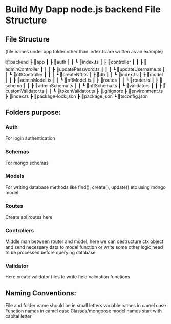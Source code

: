 # Build My Dapp node.js backend File Structure

## File Structure

(file names under app folder other than index.ts are written as an example)

📦backend
┣ 📂app
┃ ┣ 📂auth
┃ ┃ ┗ 📜index.ts
┃ ┣ 📂controller
┃ ┃ ┣ 📂adminController
┃ ┃ ┃ ┣ 📜updatePassword.ts
┃ ┃ ┃ ┗ 📜updateUsername.ts
┃ ┃ ┗ 📂nftController
┃ ┃ ┃ ┗ 📜createNft.ts
┃ ┣ 📂db
┃ ┃ ┗ 📜index.ts
┃ ┣ 📂model
┃ ┃ ┣ 📜adminModel.ts
┃ ┃ ┗ 📜nftModel.ts
┃ ┣ 📂routes
┃ ┃ ┗ 📜router.ts
┃ ┣ 📂schema
┃ ┃ ┣ 📜adminSchema.ts
┃ ┃ ┗ 📜nftSchema.ts
┃ ┗ 📂validators
┃ ┃ ┣ 📜customValidator.ts
┃ ┃ ┗ 📜tokenValidator.ts
┣ 📜.gitignore
┣ 📜environment.ts
┣ 📜index.ts
┣ 📜package-lock.json
┣ 📜package.json
┗ 📜tsconfig.json

## Folders purpose:

### Auth

For login authentication

### Schemas

For mongo schemas

### Models

For writing database methods like find(), create(), update() etc using mongo model

### Routes

Create api routes here

### Controllers

Middle man between router and model, here we can destructure ctx object and send necessary data to model function or write some other logic need to be processed before querying database

### Validator

Here create validator files to write field validation functions

## Naming Conventions:

File and folder name should be in small letters
variable names in camel case
Function names in camel case
Classes/mongoose model names start with capital letter
